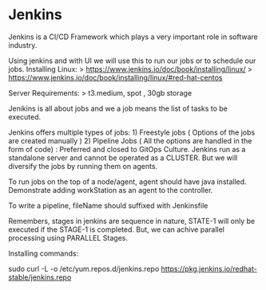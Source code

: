 # Jenkins

Jenkins is a CI/CD Framework which plays a very important role in software industry.

Using jenkins and with UI we will use this to run our jobs or to schedule our jobs.
Installing Linux: > https://www.jenkins.io/doc/book/installing/linux/ > https://www.jenkins.io/doc/book/installing/linux/#red-hat-centos

Server Requirements: > t3.medium, spot , 30gb storage

Jenikins is all about jobs and we a job means the list of tasks to be executed.

Jenkins offers multiple types of jobs:
    1) Freestyle jobs ( Options of the jobs are created manually )
    2) Pipeline Jobs ( All the options are handled in the form of code) : Preferred and closed to GitOps Culture.
Jenkins run as a standalone server and cannot be operated as a CLUSTER. But we will diversify the jobs by running them on agents.

To run jobs on the top of a node/agent, agent should have java installed.
Demonstrate adding workStation as an agent to the controller.

To write a pipeline, fileName should suffixed with Jenkinsfile

Remembers, stages in jenkins are sequence in nature, STATE-1 will only be executed if the STAGE-1 is completed. But, we can achive parallel processing using PARALLEL Stages.


Installing commands:

sudo curl -L -o /etc/yum.repos.d/jenkins.repo https://pkg.jenkins.io/redhat-stable/jenkins.repo

